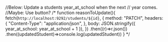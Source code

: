 //Below: Update a students year_at_school when the next
  // year comes. 
  //Maybe: Use button?
  /*
  function reasonToUpdate(){
    fetch(`http://localhost:9292/students/${id}`, {
      method: "PATCH",
      headers: {
        "Content-Type": "application/json",
      },
      body: JSON.stringify({
        year_at_school: year_at_school + 1
      }),
    })
    .then((r)=>r.json())
    .then((updatedStudent)=>console.log(updatedStudent))
  }
  */


  